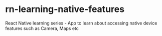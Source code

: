 # rn-learning-native-features
React Native learning series - App to learn about accessing native device features such as Camera, Maps etc
